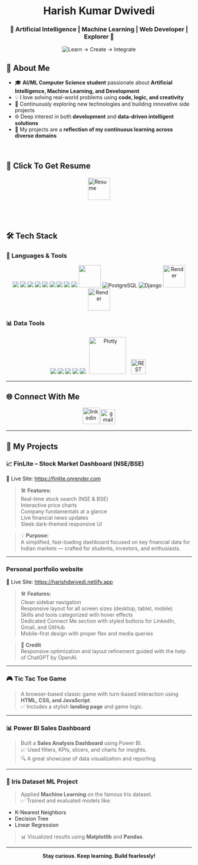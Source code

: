 <h1 align="center"> Harish Kumar Dwivedi</h1>
<h3 align="center">🚀 Artificial Intelligence | Machine Learning | Web Developer | Explorer 🚀</h3>
<p align="center">
<img src="https://readme-typing-svg.demolab.com?font=Fira+Code&weight=500&size=25&pause=1000&color=FF0000&center=true&vCenter=true&width=600&lines=Learn+%E2%86%92+Create+%E2%86%92+Integrate" alt="Learn → Create → Integrate" />
</p>

## 🧠 About Me
- 🎓 **AI/ML Computer Science student** passionate about **Artificial Intelligence, Machine Learning, and Development**
- 💡 I love solving real-world problems using **code, logic, and creativity**
- 🧪 Continuously exploring new technologies and building innovative side projects
- 🌐 Deep interest in both **development** and **data-driven intelligent solutions**
- 🌱 My projects are a **reflection of my continuous learning across diverse domains**

<br>

## 📝 Click To Get Resume
<a href="https://drive.google.com/file/d/1l78OTVR4vJPfuNxRqn6O0WZe0L2ntqNS/view" target="_blank">
  <img src="https://img.icons8.com/?size=100&id=84648&format=png&color=000000" 
       alt="Resume" 
       style="width: 60px; height: 60px; cursor: pointer; display: block; margin: 20px auto;">
</a>

<br>
<br>

## 🛠️ Tech Stack

### 🚀 Languages & Tools
<p align="center">
  <img src="https://skillicons.dev/icons?i=python" />
  <img src="https://skillicons.dev/icons?i=cpp" />
  <img src="https://skillicons.dev/icons?i=js" />
  <img src="https://skillicons.dev/icons?i=html" />
  <img src="https://skillicons.dev/icons?i=css" />
  <img src="https://skillicons.dev/icons?i=mysql" />
  <img src="https://skillicons.dev/icons?i=git" />
  <img src="https://skillicons.dev/icons?i=github" />
  <img src="https://skillicons.dev/icons?i=vscode" />
  <img src="https://img.icons8.com/color/48/000000/power-bi.png" width="60" height="60" />
  <img src="https://img.icons8.com/color/48/000000/postgreesql.png" alt="PostgreSQL" />
  <img src="https://img.icons8.com/color/48/000000/django.png" alt="Django" />
  <img src="https://pbs.twimg.com/profile_images/1735429515541938176/zOO1N7Su_400x400.jpg" alt="Render" height="60" width="60" />
  <img src="https://img.icons8.com/?size=100&id=gbSlIfZBBQUr&format=png&color=000000" alt="Render" height="60" width="60" />
</p>

### 📊 Data Tools
<p align="center">
  <img src="https://img.shields.io/badge/Numpy-013243?style=for-the-badge&logo=numpy&logoColor=white" />
  <img src="https://img.shields.io/badge/Scikit--Learn-F7931E?style=for-the-badge&logo=scikit-learn&logoColor=white" />
  <img src="https://img.shields.io/badge/Pandas-150458?style=for-the-badge&logo=pandas&logoColor=white" />
  <img src="https://img.shields.io/badge/Matplotlib-008080?style=for-the-badge&logo=matplotlib&logoColor=white" />
  <img src="https://img.shields.io/badge/Django-092E20?style=for-the-badge&logo=django&logoColor=white" />
  <img src="https://upload.wikimedia.org/wikipedia/commons/8/8a/Plotly-logo.png" alt="Plotly" width="100" style="margin: 5px;" />
  <img src="https://img.icons8.com/?size=100&id=21893&format=png&color=000000" alt="REST API" width='40' height="40" style="margin: 5px;"/>
</p>

---

## 🌐 Connect With Me

<p align="center">
  <a href="https://www.linkedin.com/in/harish-kumar-dwivedi-b1b410203/"><img src="https://img.icons8.com/color/48/linkedin.png" alt="linkedin" width="45" /></a>
  <a href="mailto:iharishdwivedi@gmail.com"><img src="https://img.icons8.com/color/48/gmail-new.png" alt="gmail" width="40" /></a>
</p>

---

## 📂 My Projects

### 📈 FinLite – Stock Market Dashboard (NSE/BSE)  
🔗 Live Site: https://finlite.onrender.com

> 🛠 **Features:**  
Real-time stock search (NSE & BSE)  
Interactive price charts  
Company fundamentals at a glance  
Live financial news updates  
Sleek dark-themed responsive UI

> 💡 **Purpose:**  
A simplified, fast-loading dashboard focused on key financial data for Indian markets — crafted for students, investors, and enthusiasts.

---

### Personal portfolio website  
🔗 Live Site: https://harishdwivedi.netlify.app

> 🛠 **Features:**  
Clean sidebar navigation  
Responsive layout for all screen sizes (desktop, tablet, mobile)  
Skills and tools categorized with hover effects  
Dedicated Connect Me section with styled buttons for LinkedIn, Gmail, and GitHub  
Mobile-first design with proper flex and media queries

> 🤝 **Credit**  
Responsive optimization and layout refinement guided with the help of ChatGPT by OpenAI.

---

### 🎮 Tic Tac Toe Game  
> A browser-based classic game with turn-based interaction using **HTML, CSS, and JavaScript**.  
> ✅ Includes a stylish **landing page** and game logic.  

---

### 📊 Power BI Sales Dashboard  
> Built a **Sales Analysis Dashboard** using Power BI.  
> 📈 Used filters, KPIs, slicers, and charts for insights.  
> 🔍 A great showcase of data visualization and reporting.

---

### 🌸 Iris Dataset ML Project  
> Applied **Machine Learning** on the famous Iris dataset.  
> ✅ Trained and evaluated models like:  
- K-Nearest Neighbors  
- Decision Tree  
- Linear Regression  
> 📊 Visualized results using **Matplotlib** and **Pandas**.

---

<p align="center">
<b>Stay curious. Keep learning. Build fearlessly!</b>
</p>
